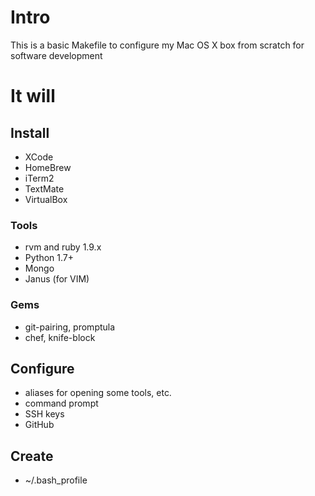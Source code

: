 # Intro

This is a basic Makefile to configure my Mac OS X box from scratch for software development

# It will

## Install
* XCode
* HomeBrew
* iTerm2
* TextMate
* VirtualBox

### Tools
* rvm and ruby 1.9.x
* Python 1.7+
* Mongo
* Janus (for VIM)

### Gems
* git-pairing, promptula
* chef, knife-block

## Configure
* aliases for opening some tools, etc.
* command prompt
* SSH keys
* GitHub

## Create
* ~/.bash_profile
